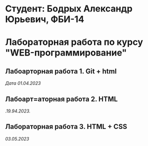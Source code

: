 # Студент: Бодрых Александр Юрьевич, ФБИ-14

# Лабораторная работа по курсу "WEB-программирование"

## Лабоарторная работа 1. Git + html

*Дата 01.04.2023*

## Лабоарт=аторная работа 2. HTML

*.19.94.2023.*

## Лабораторная работа 3. HTML + CSS

*03.05.2023*
